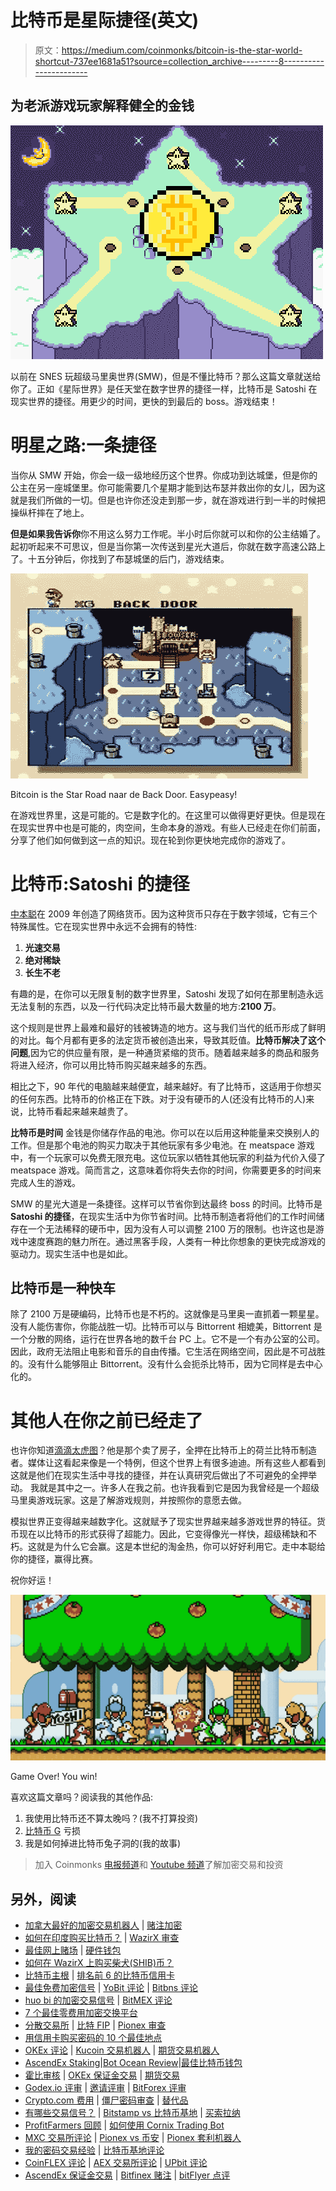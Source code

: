 # 比特币是星际捷径(英文)

> 原文：<https://medium.com/coinmonks/bitcoin-is-the-star-world-shortcut-737ee1681a51?source=collection_archive---------8----------------------->

## 为老派游戏玩家解释健全的金钱

![](img/e51f62c5db7432b62b1166cfd2d99a7c.png)

以前在 SNES 玩超级马里奥世界(SMW)，但是不懂比特币？那么这篇文章就送给你了。正如《星际世界》是任天堂在数字世界的捷径一样，比特币是 Satoshi 在现实世界的捷径。用更少的时间，更快的到最后的 boss。游戏结束！

# 明星之路:一条捷径

当你从 SMW 开始，你会一级一级地经历这个世界。你成功到达城堡，但是你的公主在另一座城堡里。你可能需要几个星期才能到达布瑟并救出你的女儿，因为这就是我们所做的一切。但是也许你还没走到那一步，就在游戏进行到一半的时候把操纵杆摔在了地上。

**但是如果我告诉你**你不用这么努力工作呢。半小时后你就可以和你的公主结婚了。起初听起来不可思议，但是当你第一次传送到星光大道后，你就在数字高速公路上了。十五分钟后，你找到了布瑟城堡的后门，游戏结束。

![](img/32ce1167a9ab8b73322783b0bc59abbc.png)

Bitcoin is the Star Road naar de Back Door. Easypeasy!

在游戏世界里，这是可能的。它是数字化的。在这里可以做得更好更快。但是现在在现实世界中也是可能的，肉空间，生命本身的游戏。有些人已经走在你们前面，分享了他们如何做到这一点的知识。现在轮到你更快地完成你的游戏了。

# 比特币:Satoshi 的捷径

[中本聪](https://nakamotoinstitute.org/)在 2009 年创造了网络货币。因为这种货币只存在于数字领域，它有三个特殊属性。它在现实世界中永远不会拥有的特性:

1.  **光速交易**
2.  **绝对稀缺**
3.  **长生不老**

有趣的是，在你可以无限复制的数字世界里，Satoshi 发现了如何在那里制造永远无法复制的东西，以及一行代码决定比特币最大数量的地方:**2100 万**。

这个规则是世界上最难和最好的钱被铸造的地方。这与我们当代的纸币形成了鲜明的对比。每个月都有更多的法定货币被创造出来，导致其贬值。**比特币解决了这个问题**,因为它的供应量有限，是一种通货紧缩的货币。随着越来越多的商品和服务将进入经济，你可以用比特币购买越来越多的东西。

相比之下，90 年代的电脑越来越便宜，越来越好。有了比特币，这适用于你想买的任何东西。比特币的价格正在下跌。对于没有硬币的人(还没有比特币的人)来说，比特币看起来越来越贵了。

**比特币是时间**
金钱是你储存作品的电池。你可以在以后用这种能量来交换别人的工作。但是那个电池的购买力取决于其他玩家有多少电池。在 meatspace 游戏中，有一个玩家可以免费无限充电。这位玩家以牺牲其他玩家的利益为代价入侵了 meatspace 游戏。简而言之，这意味着你将失去你的时间，你需要更多的时间来完成人生的游戏。

SMW 的星光大道是一条捷径。这样可以节省你到达最终 boss 的时间。比特币是 **Satoshi 的捷径**，在现实生活中为你节省时间。比特币制造者将他们的工作时间储存在一个无法稀释的硬币中，因为没有人可以调整 2100 万的限制。也许这也是游戏中速度赛跑的魅力所在。通过黑客手段，人类有一种比你想象的更快完成游戏的驱动力。现实生活中也是如此。

## 比特币是一种快车

除了 2100 万是硬编码，比特币也是不朽的。这就像是马里奥一直抓着一颗星星。没有人能伤害你，你能战胜一切。比特币可以与 Bittorrent 相媲美，Bittorrent 是一个分散的网络，运行在世界各地的数千台 PC 上。它不是一个有办公室的公司。因此，政府无法阻止电影和音乐的自由传播。它生活在网络空间，因此是不可战胜的。没有什么能够阻止 Bittorrent。没有什么会扼杀比特币，因为它同样是去中心化的。

# 其他人在你之前已经走了

也许你知道[滴滴太虎图](https://www.youtube.com/watch?v=cy1BkMfYBwM&ab_channel=MadelonVos)？他是那个卖了房子，全押在比特币上的荷兰比特币制造者。媒体让这看起来像是一个特例，但这个世界上有很多迪迪。所有这些人都看到这就是他们在现实生活中寻找的捷径，并在认真研究后做出了不可避免的全押举动。
我就是其中之一。许多人在我之前。也许我看到它是因为我曾经是一个超级马里奥游戏玩家。这是了解游戏规则，并按照你的意愿去做。

模拟世界正变得越来越数字化。这就赋予了现实世界越来越多游戏世界的特征。货币现在以比特币的形式获得了超能力。因此，它变得像光一样快，超级稀缺和不朽。这就是为什么它会赢。这是本世纪的淘金热，你可以好好利用它。走中本聪给你的捷径，赢得比赛。

祝你好运！

![](img/ba32c0f96561dcfaed094346c61984e1.png)

Game Over! You win!

喜欢这篇文章吗？阅读我的其他作品:

1.  我使用比特币还不算太晚吗？(我不打算投资)
2.  [比特币 G](/@sjorsvanheuveln/bitcoin-woordenboek-d28d17eafb7a) 亏损
3.  我是如何掉进比特币兔子洞的(我的故事)

> 加入 Coinmonks [电报频道](https://t.me/coincodecap)和 [Youtube 频道](https://www.youtube.com/c/coinmonks/videos)了解加密交易和投资

## 另外，阅读

*   [加拿大最好的加密交易机器人](https://blog.coincodecap.com/5-best-crypto-trading-bots-in-canada) | [赌注加密](https://blog.coincodecap.com/staking-crypto)
*   [如何在印度购买比特币？](/coinmonks/buy-bitcoin-in-india-feb50ddfef94) | [WazirX 审查](/coinmonks/wazirx-review-5c811b074f5b)
*   [最佳网上赌场](https://blog.coincodecap.com/best-online-casinos) | [硬件钱包](/coinmonks/hardware-wallets-dfa1211730c6)
*   [如何在 WazirX 上购买柴犬(SHIB)币？](https://blog.coincodecap.com/buy-shiba-wazirx)
*   [比特币主根](https://blog.coincodecap.com/bitcoin-taproot) | [排名前 6 的比特币信用卡](/coinmonks/bitcoin-credit-card-bc8ab6f377c6)
*   [最佳免费加密信号](https://blog.coincodecap.com/free-crypto-signals) | [YoBit 评论](/coinmonks/yobit-review-175464162c62) | [Bitbns 评论](/coinmonks/bitbns-review-38256a07e161)
*   [huo bi 的加密交易信号](https://blog.coincodecap.com/huobi-crypto-trading-signals) | [BitMEX 评论](https://blog.coincodecap.com/bitmex-review)
*   [7 个最佳零费用加密交换平台](https://blog.coincodecap.com/zero-fee-crypto-exchanges)
*   [分散交易所](https://blog.coincodecap.com/what-are-decentralized-exchanges) | [比特 FIP](https://blog.coincodecap.com/bitbns-fip) | [Pionex 审查](https://blog.coincodecap.com/pionex-review-exchange-with-crypto-trading-bot)
*   [用信用卡购买密码的 10 个最佳地点](https://blog.coincodecap.com/buy-crypto-with-credit-card)
*   [OKEx 评论](/coinmonks/okex-review-6b369304110f) | [Kucoin 交易机器人](/coinmonks/kucoin-trading-bot-automate-your-trades-8cf0ca2138e0) | [期货交易机器人](/coinmonks/futures-trading-bots-5a282ccee3f5)
*   [AscendEx Staking](https://blog.coincodecap.com/ascendex-staking)|[Bot Ocean Review](https://blog.coincodecap.com/bot-ocean-review)|[最佳比特币钱包](https://blog.coincodecap.com/bitcoin-wallets-india)
*   [霍比审核](https://blog.coincodecap.com/huobi-review) | [OKEx 保证金交易](https://blog.coincodecap.com/okex-margin-trading) | [期货交易](https://blog.coincodecap.com/futures-trading)
*   [Godex.io 评审](/coinmonks/godex-io-review-7366086519fb) | [邀请评审](/coinmonks/invity-review-70f3030c0502) | [BitForex 评审](https://blog.coincodecap.com/bitforex-review)
*   [Crypto.com 费用](/coinmonks/binance-fees-8588ec17965) | [僵尸密码审查](/coinmonks/botcrypto-review-2021-build-your-own-trading-bot-coincodecap-6b8332d736c7) | [替代品](https://blog.coincodecap.com/crypto-com-alternatives)
*   [有哪些交易信号？](https://blog.coincodecap.com/trading-signal) | [Bitstamp vs 比特币基地](https://blog.coincodecap.com/bitstamp-coinbase) | [买索拉纳](https://blog.coincodecap.com/buy-solana)
*   [ProfitFarmers 回顾](https://blog.coincodecap.com/profitfarmers-review) | [如何使用 Cornix Trading Bot](https://blog.coincodecap.com/cornix-trading-bot)
*   [MXC 交易所评论](/coinmonks/mxc-exchange-review-3af0ec1cba8c) | [Pionex vs 币安](https://blog.coincodecap.com/pionex-vs-binance) | [Pionex 套利机器人](https://blog.coincodecap.com/pionex-arbitrage-bot)
*   [我的密码交易经验](/coinmonks/my-experience-with-crypto-copy-trading-d6feb2ce3ac5) | [比特币基地评论](/coinmonks/coinbase-review-6ef4e0f56064)
*   [CoinFLEX 评论](https://blog.coincodecap.com/coinflex-review) | [AEX 交易所评论](https://blog.coincodecap.com/aex-exchange-review) | [UPbit 评论](https://blog.coincodecap.com/upbit-review)
*   [AscendEx 保证金交易](https://blog.coincodecap.com/ascendex-margin-trading) | [Bitfinex 赌注](https://blog.coincodecap.com/bitfinex-staking) | [bitFlyer 点评](https://blog.coincodecap.com/bitflyer-review)